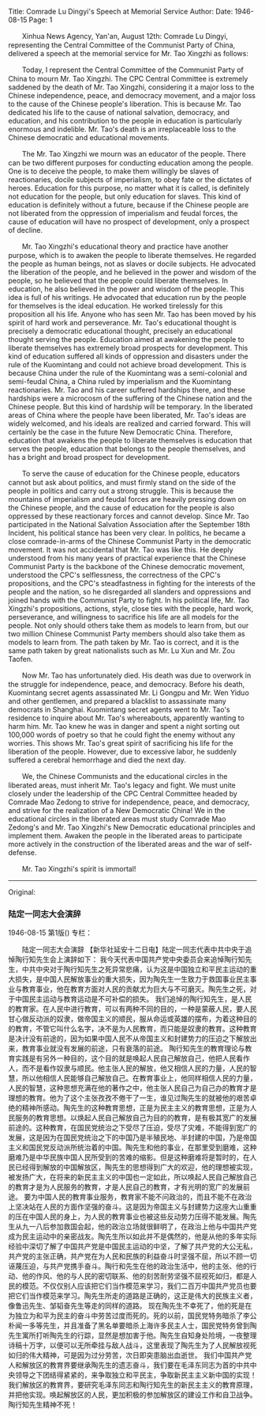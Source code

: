 Title: Comrade Lu Dingyi's Speech at Memorial Service
Author:
Date: 1946-08-15
Page: 1

　　Xinhua News Agency, Yan'an, August 12th: Comrade Lu Dingyi, representing the Central Committee of the Communist Party of China, delivered a speech at the memorial service for Mr. Tao Xingzhi as follows:

　　Today, I represent the Central Committee of the Communist Party of China to mourn Mr. Tao Xingzhi. The CPC Central Committee is extremely saddened by the death of Mr. Tao Xingzhi, considering it a major loss to the Chinese independence, peace, and democracy movement, and a major loss to the cause of the Chinese people's liberation. This is because Mr. Tao dedicated his life to the cause of national salvation, democracy, and education, and his contribution to the people in education is particularly enormous and indelible. Mr. Tao's death is an irreplaceable loss to the Chinese democratic and educational movements.

　　The Mr. Tao Xingzhi we mourn was an educator of the people. There can be two different purposes for conducting education among the people. One is to deceive the people, to make them willingly be slaves of reactionaries, docile subjects of imperialism, to obey fate or the dictates of heroes. Education for this purpose, no matter what it is called, is definitely not education for the people, but only education for slaves. This kind of education is definitely without a future, because if the Chinese people are not liberated from the oppression of imperialism and feudal forces, the cause of education will have no prospect of development, only a prospect of decline.

　　Mr. Tao Xingzhi's educational theory and practice have another purpose, which is to awaken the people to liberate themselves. He regarded the people as human beings, not as slaves or docile subjects. He advocated the liberation of the people, and he believed in the power and wisdom of the people, so he believed that the people could liberate themselves. In education, he also believed in the power and wisdom of the people. This idea is full of his writings. He advocated that education run by the people for themselves is the ideal education. He worked tirelessly for this proposition all his life. Anyone who has seen Mr. Tao has been moved by his spirit of hard work and perseverance. Mr. Tao's educational thought is precisely a democratic educational thought, precisely an educational thought serving the people. Education aimed at awakening the people to liberate themselves has extremely broad prospects for development. This kind of education suffered all kinds of oppression and disasters under the rule of the Kuomintang and could not achieve broad development. This is because China under the rule of the Kuomintang was a semi-colonial and semi-feudal China, a China ruled by imperialism and the Kuomintang reactionaries. Mr. Tao and his career suffered hardships there, and these hardships were a microcosm of the suffering of the Chinese nation and the Chinese people. But this kind of hardship will be temporary. In the liberated areas of China where the people have been liberated, Mr. Tao's ideas are widely welcomed, and his ideals are realized and carried forward. This will certainly be the case in the future New Democratic China. Therefore, education that awakens the people to liberate themselves is education that serves the people, education that belongs to the people themselves, and has a bright and broad prospect for development.

　　To serve the cause of education for the Chinese people, educators cannot but ask about politics, and must firmly stand on the side of the people in politics and carry out a strong struggle. This is because the mountains of imperialism and feudal forces are heavily pressing down on the Chinese people, and the cause of education for the people is also oppressed by these reactionary forces and cannot develop. Since Mr. Tao participated in the National Salvation Association after the September 18th Incident, his political stance has been very clear. In politics, he became a close comrade-in-arms of the Chinese Communist Party in the democratic movement. It was not accidental that Mr. Tao was like this. He deeply understood from his many years of practical experience that the Chinese Communist Party is the backbone of the Chinese democratic movement, understood the CPC's selflessness, the correctness of the CPC's propositions, and the CPC's steadfastness in fighting for the interests of the people and the nation, so he disregarded all slanders and oppressions and joined hands with the Communist Party to fight. In his political life, Mr. Tao Xingzhi's propositions, actions, style, close ties with the people, hard work, perseverance, and willingness to sacrifice his life are all models for the people. Not only should others take them as models to learn from, but our two million Chinese Communist Party members should also take them as models to learn from. The path taken by Mr. Tao is correct, and it is the same path taken by great nationalists such as Mr. Lu Xun and Mr. Zou Taofen.

　　Now Mr. Tao has unfortunately died. His death was due to overwork in the struggle for independence, peace, and democracy. Before his death, Kuomintang secret agents assassinated Mr. Li Gongpu and Mr. Wen Yiduo and other gentlemen, and prepared a blacklist to assassinate many democrats in Shanghai. Kuomintang secret agents went to Mr. Tao's residence to inquire about Mr. Tao's whereabouts, apparently wanting to harm him. Mr. Tao knew he was in danger and spent a night sorting out 100,000 words of poetry so that he could fight the enemy without any worries. This shows Mr. Tao's great spirit of sacrificing his life for the liberation of the people. However, due to excessive labor, he suddenly suffered a cerebral hemorrhage and died the next day.

　　We, the Chinese Communists and the educational circles in the liberated areas, must inherit Mr. Tao's legacy and fight. We must unite closely under the leadership of the CPC Central Committee headed by Comrade Mao Zedong to strive for independence, peace, and democracy, and strive for the realization of a New Democratic China! We in the educational circles in the liberated areas must study Comrade Mao Zedong's and Mr. Tao Xingzhi's New Democratic educational principles and implement them. Awaken the people in the liberated areas to participate more actively in the construction of the liberated areas and the war of self-defense.

　　Mr. Tao Xingzhi's spirit is immortal!



<hr /> 

Original: 


### 陆定一同志大会演辞

1946-08-15
第1版()
专栏：

　　陆定一同志大会演辞
    【新华社延安十二日电】陆定一同志代表中共中央于追悼陶行知先生会上演辞如下：
    我今天代表中国共产党中央委员会来追悼陶行知先生，中共中央对于陶行知先生之死异常悲痛，认为这是中国独立和平民主运动的重大损失，是中国人民解放事业的重大损失，因为陶先生一生致力于救国事业民主事业与教育事业，他在教育方面对人民的贡献尤为巨大与不可磨灭。陶先生之死，对于中国民主运动与教育运动是不可补偿的损失。
    我们追悼的陶行知先生，是人民的教育家。在人民中进行教育，可以有两种不同的目的，一种是蒙蔽人民，要人民甘心做反动派的奴隶，做帝国主义的顺民，服从命运或英雄的摆布，为着这种目的的教育，不管它叫什么名字，决不是为人民教育，而只能是奴隶的教育。这种教育是决计没有前途的，因为如果中国人民不从帝国主义和封建势力的压迫之下解放出来，教育事业就没有发展的前途，只有衰落的前途。
    陶行知先生的教育理论与教育实践是有另外一种目的，这个目的就是唤起人民自己解放自己，他把人民看作人，而不是看作奴隶与顺民。他主张人民的解放，他又相信人民的力量，人民的智慧，所以他相信人民能够自己解放自己。在教育事业上，他同样相信人民的力量，人民的智慧，这种思想充满在他的著作之中，他主张人民自己为自己办的教育才是理想的教育。他为了这个主张孜孜不倦干了一生，谁见过陶先生的就被他的艰苦卓绝的精神所感动。陶先生的这种教育思想，正是为民主主义的教育思想，正是为人民服务的教育思想。以焕起人民自己解放自己为目的的教育，是有极其宽广的发展前途的。这种教育，在国民党统治之下受尽了压迫，受尽了灾难，不能得到宽广的发展，这是因为在国民党统治之下的中国乃是半殖民地、半封建的中国，乃是帝国主义和国民党反动派所统治着的中国。陶先生和他的事业，在那里受到磨难，这种磨难乃是中华民族中国人民所受到的苦难的缩影。但是这种磨难将是暂时的，在人民已经得到解放的中国解放区，陶先生的思想得到广大的欢迎，他的理想被实现，被发扬广大，在将来的新民主主义的中国也一定如此，所以唤起人民自己解放自己的教育才是为人民服务的教育，才是人民自己的教育，才有光明的宽广的发展前途。
    要为中国人民的教育事业服务，教育家不能不问政治的，而且不能不在政治上坚决站在人民的方面作坚强的奋斗。这是因为帝国主义与封建势力这座大山重重的压在中国人民的身上，为人民的教育事业也被这些反动势力压得不能发展。陶先生从九一八后参加救国会起，他的政治立场就很鲜明了，在政治上他与中国共产党成为民主运动中的亲密战友。陶先生所以如此并不是偶然的，他是从他的多年实际经验中深切了解了中国共产党是中国民主运动的中坚，了解了共产党的大公无私，共产党的主张正确，共产党在为人民和民族的利益奋斗时坚强不屈，所以不顾一切诬蔑压迫，与共产党携手奋斗。陶行和先生在他的政治生活中，他的主张、他的行动、他的作风、他的与人民的密切联系、他的刻苦耐劳坚强不屈视死如归，都是人民的模范。不仅仅别人应该把它们当作模范来学习，我们二百万中国共产党员也要把它们当作模范来学习。陶先生所走的道路是正确的，这正是伟大的民族主义者，像鲁迅先生、邹韬奋先生等走的同样的道路。
    现在陶先生不幸死了，他的死是在为独立为和平为民主的奋斗中劳苦过度而死的。死的以前，国民党特务暗杀了李公朴闻一多等先生，并且准备了黑名单要暗杀上海许多民主人士，国民党特务曾到陶先生寓所打听陶先生的行踪，显然是想加害于他。陶先生自知身处险境，一夜整理诗稿十万字，以便可以无所牵挂与敌人战斗，这里表现了陶先生为了人民解放视死如归的伟大精神，可是因为过分劳苦，次日即突患脑出血逝世。
    我们中国共产党人和解放区的教育界要继承陶先生的遗志奋斗，我们要在毛泽东同志为首的中共中央领导之下团结得紧紧的，来争取独立和平民主，争取新民主主义新中国的实现！我们解放区的教育界，要研究毛泽东同志和陶行知先生的新民主主义的教育原理，并把他实现。唤起解放区的人民，更加积极的参加解放区的建设工作和自卫战争。
    陶行知先生精神不死！
